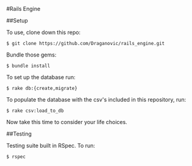 #Rails Engine

##Setup

To use, clone down this repo:

`$ git clone https://github.com/Draganovic/rails_engine.git`

Bundle those gems:

`$ bundle install`

To set up the database run:

`$ rake db:{create,migrate}`

To populate the database with the csv's included in this repository, run:

`$ rake csv:load_to_db`

Now take this time to consider your life choices.

##Testing

Testing suite built in RSpec. To run:

`$ rspec`
